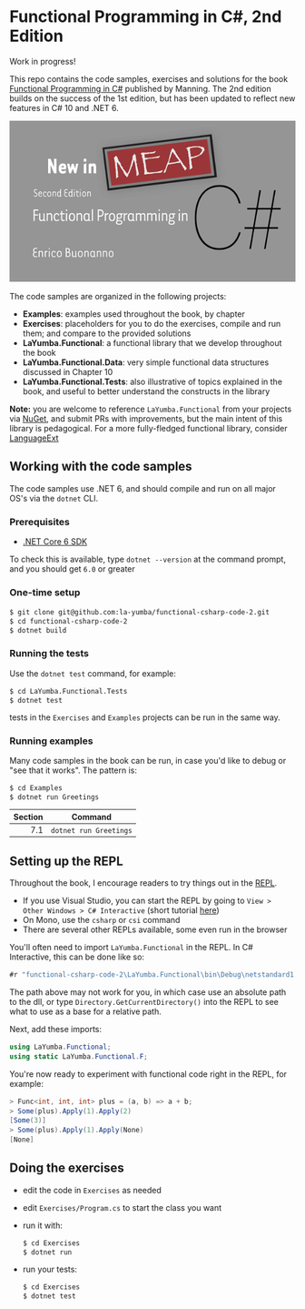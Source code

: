 # Functional Programming in C#, 2nd Edition

Work in progress!

This repo contains the code samples, exercises and solutions for the book
[Functional Programming in C#](https://www.manning.com/books/functional-programming-in-c-sharp-second-edition&a_bid=c4a6909b)
published by Manning. The 2nd edition builds on the success of the 1st edition, 
but has been updated to reflect new features in C# 10 and .NET 6.

[![Functional Programming in C#](cover.png)](https://www.manning.com/books/functional-programming-in-c-sharp-second-edition?a_aid=functional-programming-in-c-sharp-second-edition&a_bid=c4a6909b)

The code samples are organized in the following projects:

- **Examples**: examples used throughout the book, by chapter
- **Exercises**: placeholders for you to do the exercises, compile and run them;
  and compare to the provided solutions
- **LaYumba.Functional**: a functional library that we develop throughout the book
- **LaYumba.Functional.Data**: very simple functional data structures discussed in Chapter 10
- **LaYumba.Functional.Tests**: also illustrative of topics explained in the book, and
  useful to better understand the constructs in the library

**Note:** you are welcome to reference `LaYumba.Functional` from your projects
via [NuGet](https://www.nuget.org/packages/LaYumba.Functional), and submit
PRs with improvements, but the main intent of this library is pedagogical.
For a more fully-fledged functional library, consider [LanguageExt](https://github.com/louthy/language-ext)

## Working with the code samples

The code samples use .NET 6, and should compile and run on all major OS's
via the `dotnet` CLI.

### Prerequisites

- [.NET Core 6 SDK](https://dotnet.microsoft.com/download/dotnet)

To check this is available, type `dotnet --version` at the command prompt, 
and you should get `6.0` or greater

### One-time setup

```
$ git clone git@github.com:la-yumba/functional-csharp-code-2.git
$ cd functional-csharp-code-2
$ dotnet build
```

### Running the tests

Use the `dotnet test` command, for example:

```
$ cd LaYumba.Functional.Tests
$ dotnet test
```

tests in the `Exercises` and `Examples` projects can be run in the same way.

### Running examples

Many code samples in the book can be run, in case you'd like to debug or "see that it works".
The pattern is:

```
$ cd Examples
$ dotnet run Greetings
```

| Section | Command
|---:| ---
| 7.1 | `dotnet run Greetings`

## Setting up the REPL

Throughout the book, I encourage readers to try things out in the [REPL](https://en.wikipedia.org/wiki/Read%E2%80%93eval%E2%80%93print_loop).

- If you use Visual Studio, you can start the REPL by going to
`View > Other Windows > C# Interactive` (short tutorial [here](https://github.com/dotnet/roslyn/wiki/C%23-Interactive-Walkthrough))
- On Mono, use the `csharp` or `csi` command
- There are several other REPLs available, some even run in the browser

You'll often need to import `LaYumba.Functional` in the REPL. In C# Interactive,
this can be done like so:

```csharp
#r "functional-csharp-code-2\LaYumba.Functional\bin\Debug\netstandard1.6\LaYumba.Functional.dll"
```

The path above may not work for you, in which case use an absolute path to the dll,
or type `Directory.GetCurrentDirectory()` into the REPL to see what to use as a base for a relative path.

Next, add these imports:

```csharp
using LaYumba.Functional;
using static LaYumba.Functional.F;
```

You're now ready to experiment with functional code right in the REPL, for example:

```csharp
> Func<int, int, int> plus = (a, b) => a + b;
> Some(plus).Apply(1).Apply(2)
[Some(3)]
> Some(plus).Apply(1).Apply(None)
[None]
```

## Doing the exercises

- edit the code in `Exercises` as needed
- edit `Exercises/Program.cs` to start the class you want
- run it with:

  ```
  $ cd Exercises
  $ dotnet run
  ```
- run your tests:

  ```
  $ cd Exercises
  $ dotnet test
  ```
